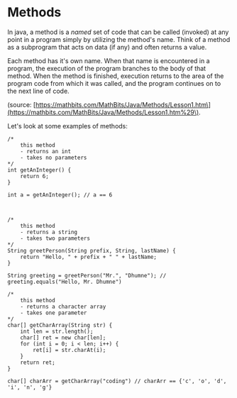 # Methods

In java, a method is a _named_ set of code that can be called \(invoked\) at any point in a program simply by utilizing the method's name. Think of a method as a subprogram that acts on data \(if any\) and often returns a value.

Each method has it's own name. When that name is encountered in a program, the execution of the program branches to the body of that method. When the method is finished, execution returns to the area of the program code from which it was called, and the program continues on to the next line of code.

\(source: [https://mathbits.com/MathBits/Java/Methods/Lesson1.htm\](https://mathbits.com/MathBits/Java/Methods/Lesson1.htm%29\).

Let's look at some examples of methods:

```
/*
    this method
    - returns an int
    - takes no parameters
*/
int getAnInteger() {
    return 6;
}

int a = getAnInteger(); // a == 6



/*
    this method
    - returns a string
    - takes two parameters
*/
String greetPerson(String prefix, String, lastName) {
    return "Hello, " + prefix + " " + lastName;
}

String greeting = greetPerson("Mr.", "Dhumne"); // greeting.equals("Hello, Mr. Dhumne")

/*
    this method
    - returns a character array
    - takes one parameter
*/
char[] getCharArray(String str) {
    int len = str.length();
    char[] ret = new char[len];
    for (int i = 0; i < len; i++) {
        ret[i] = str.charAt(i);
    }
    return ret;
} 

char[] charArr = getCharArray("coding") // charArr == {'c', 'o', 'd', 'i', 'n', 'g'}
```



